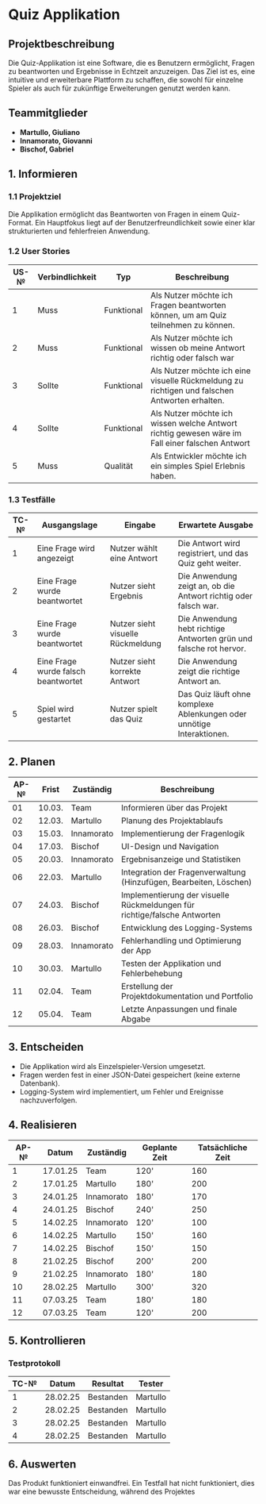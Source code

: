 # Quiz Applikation

## Projektbeschreibung
Die Quiz-Applikation ist eine Software, die es Benutzern ermöglicht, Fragen zu beantworten und Ergebnisse in Echtzeit anzuzeigen. Das Ziel ist es, eine intuitive und erweiterbare Plattform zu schaffen, die sowohl für einzelne Spieler als auch für zukünftige Erweiterungen genutzt werden kann.

## Teammitglieder
- **Martullo, Giuliano**
- **Innamorato, Giovanni**
- **Bischof, Gabriel**



## 1. Informieren

### 1.1 Projektziel
Die Applikation ermöglicht das Beantworten von Fragen in einem Quiz-Format. Ein Hauptfokus liegt auf der Benutzerfreundlichkeit sowie einer klar strukturierten und fehlerfreien Anwendung.

### 1.2 User Stories
| US-№ | Verbindlichkeit | Typ        | Beschreibung |
|------|----------------|------------|--------------|
| 1    | Muss          | Funktional | Als Nutzer möchte ich Fragen beantworten können, um am Quiz teilnehmen zu können. |
| 2    | Muss          | Funktional | Als Nutzer möchte ich wissen ob meine Antwort richtig oder falsch war |
| 3    | Sollte        | Funktional | Als Nutzer möchte ich eine visuelle Rückmeldung zu richtigen und falschen Antworten erhalten. |
| 4    | Sollte        | Funktional | Als Nutzer möchte ich wissen welche Antwort richtig gewesen wäre im Fall einer falschen Antwort |
| 5    | Muss          | Qualität   | Als Entwickler möchte ich ein simples Spiel Erlebnis haben. |

### 1.3 Testfälle

| TC-№ | Ausgangslage | Eingabe | Erwartete Ausgabe |
|------|-------------|---------|------------------|
| 1    | Eine Frage wird angezeigt | Nutzer wählt eine Antwort | Die Antwort wird registriert, und das Quiz geht weiter. |
| 2    | Eine Frage wurde beantwortet | Nutzer sieht Ergebnis | Die Anwendung zeigt an, ob die Antwort richtig oder falsch war. |
| 3    | Eine Frage wurde beantwortet | Nutzer sieht visuelle Rückmeldung | Die Anwendung hebt richtige Antworten grün und falsche rot hervor. |
| 4    | Eine Frage wurde falsch beantwortet | Nutzer sieht korrekte Antwort | Die Anwendung zeigt die richtige Antwort an. |
| 5    | Spiel wird gestartet | Nutzer spielt das Quiz | Das Quiz läuft ohne komplexe Ablenkungen oder unnötige Interaktionen. |

## 2. Planen
| AP-№ | Frist   | Zuständig | Beschreibung |
|------|--------|-----------|--------------|
| 01   | 10.03. | Team      | Informieren über das Projekt |
| 02   | 12.03. | Martullo  | Planung des Projektablaufs |
| 03   | 15.03. | Innamorato | Implementierung der Fragenlogik |
| 04   | 17.03. | Bischof   | UI-Design und Navigation |
| 05   | 20.03. | Innamorato | Ergebnisanzeige und Statistiken |
| 06   | 22.03. | Martullo  | Integration der Fragenverwaltung (Hinzufügen, Bearbeiten, Löschen) |
| 07   | 24.03. | Bischof   | Implementierung der visuelle Rückmeldungen für richtige/falsche Antworten |
| 08   | 26.03. | Bischof      | Entwicklung des Logging-Systems |
| 09   | 28.03. | Innamorato | Fehlerhandling und Optimierung der App |
| 10   | 30.03. | Martullo      | Testen der Applikation und Fehlerbehebung |
| 11   | 02.04. | Team      | Erstellung der Projektdokumentation und Portfolio |
| 12   | 05.04. | Team      | Letzte Anpassungen und finale Abgabe |

## 3. Entscheiden
- Die Applikation wird als Einzelspieler-Version umgesetzt.
- Fragen werden fest in einer JSON-Datei gespeichert (keine externe Datenbank).
- Logging-System wird implementiert, um Fehler und Ereignisse nachzuverfolgen.

## 4. Realisieren
| AP-№ | Datum   | Zuständig  | Geplante Zeit | Tatsächliche Zeit |
|------|--------|------------|---------------|-------------------|
| 1    | 17.01.25 | Team       | 120'          |      160             |
| 2    | 17.01.25 | Martullo   | 180'          |      200             |
| 3    | 24.01.25 | Innamorato | 180'          |         170          |
| 4    | 24.01.25 | Bischof    | 240'          |        250           |
| 5    | 14.02.25 | Innamorato | 120'          |        100           |
| 6    | 14.02.25 | Martullo   | 150'          |         160          |
| 7    | 14.02.25 | Bischof    | 150'          |         150          |
| 8    | 21.02.25 | Bischof       | 200'          |       200            |
| 9    | 21.02.25 | Innamorato | 180'          |          180         |
| 10   | 28.02.25 | Martullo       | 300'          |         320          |
| 11   | 07.03.25 | Team       | 180'          |            180       |
| 12   | 07.03.25 | Team       | 120'          |        200           |

## 5. Kontrollieren
### Testprotokoll
| TC-№ | Datum   | Resultat | Tester |
|------|--------|---------|--------|
| 1    | 28.02.25 | Bestanden | Martullo |
| 2    | 28.02.25 | Bestanden | Martullo |
| 3    | 28.02.25 | Bestanden | Martullo |
| 4    | 28.02.25 | Bestanden | Martullo |

## 6. Auswerten
Das Produkt funktioniert einwandfrei. Ein Testfall hat nicht funktioniert, dies war eine bewusste Entscheidung, während des Projektes


